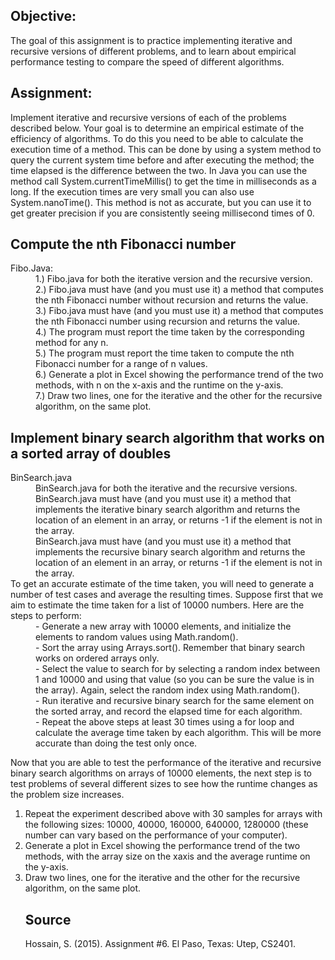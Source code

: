 
<h2>Objective:</h2> The goal of this assignment is to practice implementing iterative and
recursive versions of different problems, and to learn about empirical performance testing
to compare the speed of different algorithms.

<h2>Assignment:</h2> Implement iterative and recursive versions of each of the problems
described below. Your goal is to determine an empirical estimate of the efficiency of
algorithms. To do this you need to be able to calculate the execution time of a method.
This can be done by using a system method to query the current system time before and
after executing the method; the time elapsed is the difference between the two. In Java
you can use the method call System.currentTimeMillis() to get the time in
milliseconds as a long. If the execution times are very small you can also use
System.nanoTime(). This method is not as accurate, but you can use it to get greater
precision if you are consistently seeing millisecond times of 0.

<h2>Compute the nth Fibonacci number</h2>

<dl>
<dt>Fibo.Java: <dt>
    <dd>1.) Fibo.java for both the iterative version and the recursive version.</dd>
    <dd>2.) Fibo.java must have (and you must use it) a method that computes the nth            Fibonacci number without recursion and returns the value.</dd>
    <dd>3.) Fibo.java must have (and you must use it) a method that computes the nth Fibonacci number using recursion and returns the value. </dd>
      <dd>4.) The program must report the time taken by the corresponding method for any n. </dd>
        <dd>5.) The program must report the time taken to compute the nth Fibonacci number for a range of n values. </dd>
      <dd>6.) Generate a plot in Excel showing the performance trend of the two methods, with n on the x-axis and the runtime on the y-axis. </dd>
        <dd>7.) Draw two lines, one for the iterative and the other for the recursive algorithm, on the same plot. </dd>
  </dl>
          
          
          
          
<h2>Implement binary search algorithm that works on a sorted array of doubles</h2>

<dl>
  <dt>BinSearch.java</dt>
  <dd> BinSearch.java for both the iterative and the recursive versions.</dd>
  <dd>BinSearch.java must have (and you must use it) a method that implements the iterative binary search algorithm and returns the location of an element in an array, or returns -1 if the element is not in the array.</dd>
    <dd>BinSearch.java must have (and you must use it) a method that implements the recursive binary search algorithm and returns the location of an element in an array, or returns -1 if the element is not in the array. </dd>
<dt>To get an accurate estimate of the time taken, you
  will need to generate a number of test cases and average the resulting times.
Suppose first that we aim to estimate the time taken for a list of 10000 numbers.
Here are the steps to perform: </dt>
<dd>- Generate a new array with 10000 elements, and initialize the elements to
random values using Math.random().</dd>
<dd>- Sort the array using Arrays.sort(). Remember that binary search works on
ordered arrays only.</dd>
<dd>- Select the value to search for by selecting a random index between 1 and
10000 and using that value (so you can be sure the value is in the array).
Again, select the random index using Math.random().</dd>
<dd>- Run iterative and recursive binary search for the same element on the
  sorted array, and record the elapsed time for each algorithm.</dd>
<dd>- Repeat the above steps at least 30 times using a for loop and calculate the
average time taken by each algorithm. This will be more accurate than
doing the test only once.</dd>
  
Now that you are able to test the performance of the iterative and recursive binary
search algorithms on arrays of 10000 elements, the next step is to test problems of
several different sizes to see how the runtime changes as the problem size
increases. 
<ol>
  <li>Repeat the experiment described above with 30 samples for arrays with
the following sizes: 10000, 40000, 160000, 640000, 1280000 (these number can
    vary based on the performance of your computer).</li>
  <li>Generate a plot in Excel showing the performance trend of the two methods, with the array size on the xaxis
    and the average runtime on the y-axis.</li>
  <li>Draw two lines, one for the iterative and the other for the recursive algorithm, on the same plot.</li>

<h2>Source</h2>
Hossain, S. (2015). Assignment #6. El Paso, Texas: Utep, CS2401.
